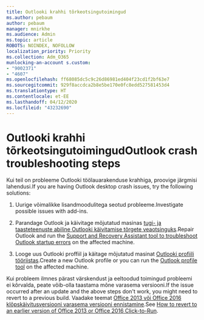 ```yaml
---
title: Outlooki krahhi tõrkeotsingutoimingud
ms.author: pebaum
author: pebaum
manager: mnirkhe
ms.audience: Admin
ms.topic: article
ROBOTS: NOINDEX, NOFOLLOW
localization_priority: Priority
ms.collection: Adm_O365
munlocking-an-account s.custom:
- "9002371"
- "4607"
ms.openlocfilehash: ff68085dc5c9c26d86981ed404f23cd1f2bf63e7
ms.sourcegitcommit: 929f8accdca2b8e5be170e0fc8edd527581453d4
ms.translationtype: HT
ms.contentlocale: et-EE
ms.lasthandoff: 04/12/2020
ms.locfileid: "43232690"
---
```

# <a name="outlook-crash-troubleshooting-steps"></a><span data-ttu-id="5c386-102">Outlooki krahhi tõrkeotsingutoimingud</span><span class="sxs-lookup"><span data-stu-id="5c386-102">Outlook crash troubleshooting steps</span></span>

<span data-ttu-id="5c386-103">Kui teil on probleeme Outlooki töölauarakenduse krahhiga, proovige järgmisi lahendusi.</span><span class="sxs-lookup"><span data-stu-id="5c386-103">If you are having Outlook desktop crash issues, try the following solutions:</span></span>

1. <span data-ttu-id="5c386-104">Uurige võimalikke lisandmoodulitega seotud probleeme.</span><span class="sxs-lookup"><span data-stu-id="5c386-104">Investigate possible issues with add-ins.</span></span>

2. <span data-ttu-id="5c386-105">Parandage Outlook ja käivitage mõjutatud masinas [tugi- ja taasteteenuste abiline Outlooki käivitamise tõrgete veaotsinguks](https://aka.ms/SaRA-OutlookWontStart).</span><span class="sxs-lookup"><span data-stu-id="5c386-105">Repair Outlook and run the [Support and Recovery Assistant tool to troubleshoot Outlook startup errors](https://aka.ms/SaRA-OutlookWontStart) on the affected machine.</span></span>

3. <span data-ttu-id="5c386-106">Looge uus Outlooki proffiil ja käitage mõjutatud masinat [Outlooki profiili tööriistas](https://aka.ms/SaRA-OutlookSetupProfile).</span><span class="sxs-lookup"><span data-stu-id="5c386-106">Create a new Outlook profile or you can run the [Outlook profile tool](https://aka.ms/SaRA-OutlookSetupProfile) on the affected machine.</span></span>

<span data-ttu-id="5c386-107">Kui probleem ilmnes pärast värskendust ja eeltoodud toimingud probleemi ei kõrvalda, peate võib-olla taastama mõne varasema versiooni.</span><span class="sxs-lookup"><span data-stu-id="5c386-107">If the issue occurred after an update and the above steps don't work, you might need to revert to a previous build.</span></span> <span data-ttu-id="5c386-108">Vaadake teemat [Office 2013 või Office 2016 klõpskäivitusversiooni varasema versiooni ennistamine](https://support.microsoft.com/help/2770432).</span><span class="sxs-lookup"><span data-stu-id="5c386-108">See [How to revert to an earlier version of Office 2013 or Office 2016 Click-to-Run](https://support.microsoft.com/help/2770432).</span></span>
